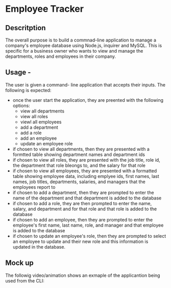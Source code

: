# Employee Tracker

## Descritption
The overall purpose is to build a commnad-line application to manage a company's employee database using Node.js, inquirer and MySQL.
This is specific for a business owner who wants to view and manage the departments, roles and employees in their company. 

## Usage - 
The user is given a command- line application that accepts their inputs. The following is expected: 
- once the user start the application, they are preented with the following options:
  - view all departments
  - view all roles
  - viewl all employees
  - add a department 
  - add a role
  - add an employee
  - update an employee role
- if chosen to view all departments, then they are presented with a formtted table showing department names and department ids
- if chosen to view all roles, they are presented with the job title, role id, the department that role bleongs to, and the salary for that role
- if chosen to view all employees, they are presented with a formatted table showing employee data, including emplyee ids, first names, last names, job titles, departments, salaries, and managers that the employees report to
- if chosen to add a department, then they are prompted to enter the name of the department and that department is added to the database 
- if chosen to add a role, they are then prompted to enter the name, salary, and department and for that role and that role is added to the database 
- if chosen to add an employee, then they are prompted to enter the employee's first name, last name, role, and manager and that employee is added to the database 
- if chosen to update an employee's role, then they are prompted to select an employee to update and their new role and this information is updated in the database.

## Mock up
The followig video/animation shows an exmaple of the applicantion being used from the CLI:
